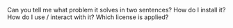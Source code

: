 Can you tell me what problem it solves in two sentences?
How do I install it?
How do I use / interact with it?
Which license is applied?